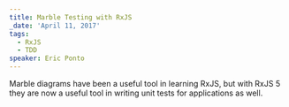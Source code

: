 ```yaml
---
title: Marble Testing with RxJS
_date: 'April 11, 2017'
tags:
  - RxJS
  - TDD
speaker: Eric Ponto
---
```


Marble diagrams have been a useful tool in learning RxJS, but with RxJS 5 they
are now a useful tool in writing unit tests for applications as well.
